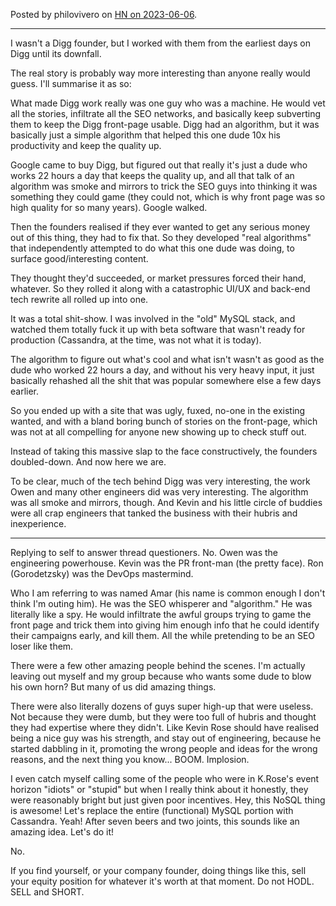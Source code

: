 Posted by philovivero on [HN on 2023-06-06](https://news.ycombinator.com/item?id=36217321).

---

I wasn't a Digg founder, but I worked with them from the earliest days on Digg until its downfall.

The real story is probably way more interesting than anyone really would guess. I'll summarise it as so:

What made Digg work really was one guy who was a machine. He would vet all the stories, infiltrate all the SEO networks, and basically keep subverting them to keep the Digg front-page usable. Digg had an algorithm, but it was basically just a simple algorithm that helped this one dude 10x his productivity and keep the quality up.

Google came to buy Digg, but figured out that really it's just a dude who works 22 hours a day that keeps the quality up, and all that talk of an algorithm was smoke and mirrors to trick the SEO guys into thinking it was something they could game (they could not, which is why front page was so high quality for so many years). Google walked.

Then the founders realised if they ever wanted to get any serious money out of this thing, they had to fix that. So they developed "real algorithms" that independently attempted to do what this one dude was doing, to surface good/interesting content.

They thought they'd succeeded, or market pressures forced their hand, whatever. So they rolled it along with a catastrophic UI/UX and back-end tech rewrite all rolled up into one.

It was a total shit-show. I was involved in the "old" MySQL stack, and watched them totally fuck it up with beta software that wasn't ready for production (Cassandra, at the time, was not what it is today).

The algorithm to figure out what's cool and what isn't wasn't as good as the dude who worked 22 hours a day, and without his very heavy input, it just basically rehashed all the shit that was popular somewhere else a few days earlier.

So you ended up with a site that was ugly, fuxed, no-one in the existing wanted, and with a bland boring bunch of stories on the front-page, which was not at all compelling for anyone new showing up to check stuff out.

Instead of taking this massive slap to the face constructively, the founders doubled-down. And now here we are.

To be clear, much of the tech behind Digg was very interesting, the work Owen and many other engineers did was very interesting. The algorithm was all smoke and mirrors, though. And Kevin and his little circle of buddies were all crap engineers that tanked the business with their hubris and inexperience.

---

Replying to self to answer thread questioners. No. Owen was the engineering powerhouse. Kevin was the PR front-man (the pretty face). Ron (Gorodetzsky) was the DevOps mastermind.

Who I am referring to was named Amar (his name is common enough I don't think I'm outing him). He was the SEO whisperer and "algorithm." He was literally like a spy. He would infiltrate the awful groups trying to game the front page and trick them into giving him enough info that he could identify their campaigns early, and kill them. All the while pretending to be an SEO loser like them.

There were a few other amazing people behind the scenes. I'm actually leaving out myself and my group because who wants some dude to blow his own horn? But many of us did amazing things.

There were also literally dozens of guys super high-up that were useless. Not because they were dumb, but they were too full of hubris and thought they had expertise where they didn't. Like Kevin Rose should have realised being a nice guy was his strength, and stay out of engineering, because he started dabbling in it, promoting the wrong people and ideas for the wrong reasons, and the next thing you know... BOOM. Implosion.

I even catch myself calling some of the people who were in K.Rose's event horizon "idiots" or "stupid" but when I really think about it honestly, they were reasonably bright but just given poor incentives. Hey, this NoSQL thing is awesome! Let's replace the entire (functional) MySQL portion with Cassandra. Yeah! After seven beers and two joints, this sounds like an amazing idea. Let's do it!

No.

If you find yourself, or your company founder, doing things like this, sell your equity position for whatever it's worth at that moment. Do not HODL. SELL and SHORT.